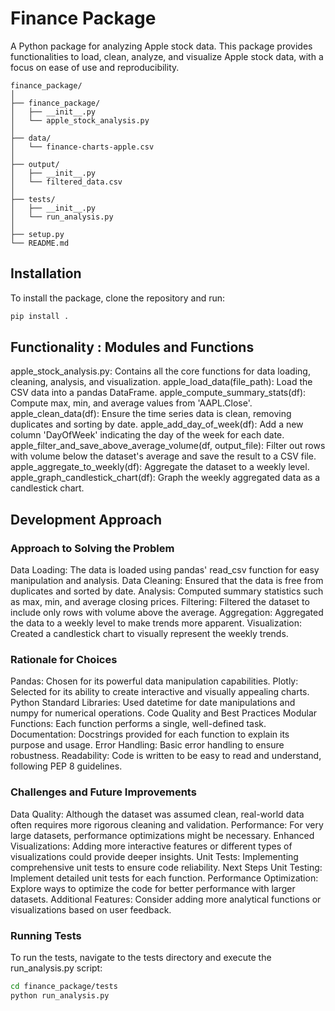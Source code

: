 # Finance Package

A Python package for analyzing Apple stock data. This package provides functionalities to load, clean, analyze, and visualize Apple stock data, with a focus on ease of use and reproducibility.

```
finance_package/
│
├── finance_package/
│   ├── __init__.py
│   └── apple_stock_analysis.py
│
├── data/
│   └── finance-charts-apple.csv
│
├── output/
│   ├── __init__.py
│   └── filtered_data.csv
│
├── tests/
│   ├── __init__.py
│   └── run_analysis.py
│
├── setup.py
└── README.md
```




## Installation

To install the package, clone the repository and run:

```bash
pip install .
```

## Functionality : Modules and Functions
apple_stock_analysis.py: Contains all the core functions for data loading, cleaning, analysis, and visualization.
apple_load_data(file_path): Load the CSV data into a pandas DataFrame.
apple_compute_summary_stats(df): Compute max, min, and average values from 'AAPL.Close'.
apple_clean_data(df): Ensure the time series data is clean, removing duplicates and sorting by date.
apple_add_day_of_week(df): Add a new column 'DayOfWeek' indicating the day of the week for each date.
apple_filter_and_save_above_average_volume(df, output_file): Filter out rows with volume below the dataset's average and save the result to a CSV file.
apple_aggregate_to_weekly(df): Aggregate the dataset to a weekly level.
apple_graph_candlestick_chart(df): Graph the weekly aggregated data as a candlestick chart.

## Development Approach
### Approach to Solving the Problem
Data Loading: The data is loaded using pandas' read_csv function for easy manipulation and analysis.
Data Cleaning: Ensured that the data is free from duplicates and sorted by date.
Analysis: Computed summary statistics such as max, min, and average closing prices.
Filtering: Filtered the dataset to include only rows with volume above the average.
Aggregation: Aggregated the data to a weekly level to make trends more apparent.
Visualization: Created a candlestick chart to visually represent the weekly trends.

### Rationale for Choices
Pandas: Chosen for its powerful data manipulation capabilities.
Plotly: Selected for its ability to create interactive and visually appealing charts.
Python Standard Libraries: Used datetime for date manipulations and numpy for numerical operations.
Code Quality and Best Practices
Modular Functions: Each function performs a single, well-defined task.
Documentation: Docstrings provided for each function to explain its purpose and usage.
Error Handling: Basic error handling to ensure robustness.
Readability: Code is written to be easy to read and understand, following PEP 8 guidelines.

### Challenges and Future Improvements
Data Quality: Although the dataset was assumed clean, real-world data often requires more rigorous cleaning and validation.
Performance: For very large datasets, performance optimizations might be necessary.
Enhanced Visualizations: Adding more interactive features or different types of visualizations could provide deeper insights.
Unit Tests: Implementing comprehensive unit tests to ensure code reliability.
Next Steps
Unit Testing: Implement detailed unit tests for each function.
Performance Optimization: Explore ways to optimize the code for better performance with larger datasets.
Additional Features: Consider adding more analytical functions or visualizations based on user feedback.

### Running Tests
To run the tests, navigate to the tests directory and execute the run_analysis.py script:

```bash
cd finance_package/tests
python run_analysis.py
```

